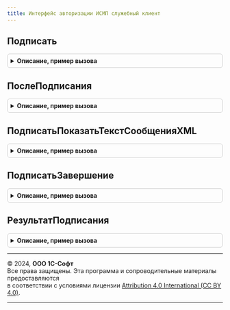 ```yaml
---
title: Интерфейс авторизации ИСМП служебный клиент
---
```



## Подписать
<details style="margin: 1em 0; padding: 0.5em; border: 1px solid #ccc; border-radius: 6px;">

<summary style="font-weight: bold; cursor: pointer;">Описание, пример вызова</summary>

```bsl

// Выполняет подпись сообщений обмена с ИС МОТП от имени организации.
//
// Параметры:
//  Сообщения               - Массив Из Структура               - Массив сообщений, которые необходимо подписать.
//  ПараметрыЗапроса        - (См. ПараметрыЗапросаКлючаСессии) - Параметры запроса ключа сессии.
//  ОповещениеПриЗавершении - ОписаниеОповещения                - Оповещение, которое будет выполнено после завершения процесса подписи.
//
Процедура Подписать(Сообщения, ПараметрыЗапроса, ОповещениеПриЗавершении) Экспорт
```

Пример вызова
```bsl
ИнтерфейсАвторизацииИСМПСлужебныйКлиент.Подписать(Сообщения, ПараметрыЗапроса, ОповещениеПриЗавершении) 
```
</details>

## ПослеПодписания
<details style="margin: 1em 0; padding: 0.5em; border: 1px solid #ccc; border-radius: 6px;">

<summary style="font-weight: bold; cursor: pointer;">Описание, пример вызова</summary>

```bsl

// Обработчик оповещения после подписания данных для авторизации в сервисе ИС МОТП
//
// Параметры:
// 	Результат - Массив Из (См. ИнтерфейсАвторизацииИСМПСлужебныйКлиент.РезультатПодписания).
// 	ДополнительныеПараметры - Структура:
//   * ПараметрыЗапроса        - (См. ПараметрыЗапросаКлючаСессии).
//   * ОповещениеПриЗавершении - ОписаниеОповещения - Описание оповещения при завершении процедуры.
Процедура ПослеПодписания(ПараметрыЗапросовПоОрганизациям, ДополнительныеПараметры) Экспорт
```

Пример вызова
```bsl
ИнтерфейсАвторизацииИСМПСлужебныйКлиент.ПослеПодписания(ПараметрыЗапросовПоОрганизациям, ДополнительныеПараметры) 
```
</details>

## ПодписатьПоказатьТекстСообщенияXML
<details style="margin: 1em 0; padding: 0.5em; border: 1px solid #ccc; border-radius: 6px;">

<summary style="font-weight: bold; cursor: pointer;">Описание, пример вызова</summary>

```bsl

// Обработчик оповещения нажатия на гиперссылку описания подписываемых данных в форме подписания БСП.
Процедура ПодписатьПоказатьТекстСообщенияXML(Результат, ДополнительныеПараметры) Экспорт
```

Пример вызова
```bsl
ИнтерфейсАвторизацииИСМПСлужебныйКлиент.ПодписатьПоказатьТекстСообщенияXML(Результат, ДополнительныеПараметры) 
```
</details>

## ПодписатьЗавершение
<details style="margin: 1em 0; padding: 0.5em; border: 1px solid #ccc; border-radius: 6px;">

<summary style="font-weight: bold; cursor: pointer;">Описание, пример вызова</summary>

```bsl

// Обработчик завершения подписи.
//
// Параметры:
//  Результат - Структура - содержит свойство "Успех", оно установлено в Истина, если подпись была выполнена.
//  ДополнительныеПараметры - Структура - содержит дополнительные параметры обработчика.
//
Процедура ПодписатьЗавершение(Результат, ДополнительныеПараметры) Экспорт
```

Пример вызова
```bsl
ИнтерфейсАвторизацииИСМПСлужебныйКлиент.ПодписатьЗавершение(Результат, ДополнительныеПараметры) 
```
</details>

## РезультатПодписания
<details style="margin: 1em 0; padding: 0.5em; border: 1px solid #ccc; border-radius: 6px;">

<summary style="font-weight: bold; cursor: pointer;">Описание, пример вызова</summary>

```bsl

// Возвращает структуру с результатом подписания.
//
// Параметры:
// 	ПараметрыЗапроса     - (См. ИнтерфейсАвторизацииИСМПКлиентСервер.ПараметрыЗапросаКлючаСессии).
// 	Описание             - Строка - Описание.
// 	ПараметрыАвторизации - (См. ИнтерфейсАвторизацииИСМПВызовСервера.ПараметрыАвторизации).
// Возвращаемое значение:
// 	Структура - Описание:
// * ПараметрыЗапроса     - (См. ПараметрыЗапросаКлючаСессии).
// * Описание             - Строка - Описание.
// * ПараметрыАвторизации - (См. ИнтерфейсАвторизацииИСМПСлужебный.ПараметрыАвторизации).
// * СвойстваПодписи      - Структура, Неопределено - Свойства подписи.
Функция РезультатПодписания(ПараметрыЗапроса, Описание, ПараметрыАвторизации) Экспорт
```

Пример вызова
```bsl
Результат = ИнтерфейсАвторизацииИСМПСлужебныйКлиент.РезультатПодписания(ПараметрыЗапроса, Описание, ПараметрыАвторизации) 
```
</details>

---

© 2024, **ООО 1С-Софт**  
Все права защищены. Эта программа и сопроводительные материалы предоставляются  
в соответствии с условиями лицензии [Attribution 4.0 International (CC BY 4.0)](https://creativecommons.org/licenses/by/4.0/legalcode).

---
